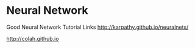 # Neural Network

Good Neural Network Tutorial Links
http://karpathy.github.io/neuralnets/

http://colah.github.io
